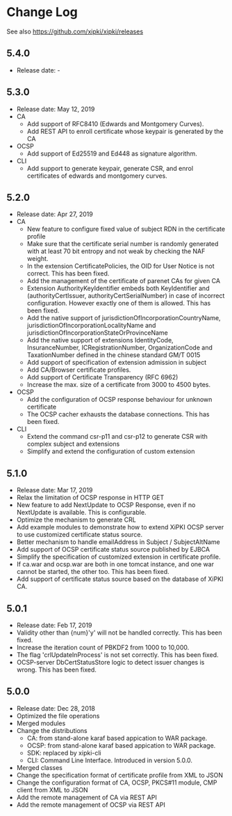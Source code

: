 # Change Log

See also <https://github.com/xipki/xipki/releases>

## 5.4.0
  - Release date: -

## 5.3.0
  - Release date: May 12, 2019
  - CA
    - Add support of RFC8410 (Edwards and Montgomery Curves).
    - Add REST API to enroll certificate whose keypair is generated by the CA
  - OCSP
    - Add support of Ed25519 and Ed448 as signature algorithm.
  - CLI
    - Add support to generate keypair, generate CSR, and enrol certificates of edwards and montgomery curves.

## 5.2.0
  - Release date: Apr 27, 2019
  - CA
    - New feature to configure fixed value of subject RDN in the certificate profile
    - Make sure that the certificate serial number is randomly generated with at least 70 bit entropy and not weak by checking the NAF weight.
    - In the extension CertificatePolicies, the OID for User Notice is not correct. This has been fixed.
    - Add the management of the certificate of parenet CAs for given CA
    - Extension AuthorityKeyIdentifier embeds both KeyIdentifier and (authorityCertIssuer, authorityCertSerialNumber) in case of incorrect configuration. However exactly one of them is allowed. This has been fixed.
    - Add the native support of jurisdictionOfIncorporationCountryName, jurisdictionOfIncorporationLocalityName and jurisdictionOfIncorporationStateOrProvinceName
    - Add the native support of extensions IdentityCode, InsuranceNumber, ICRegistrationNumber, OrganizationCode and TaxationNumber defined in the chinese standard GM/T 0015
    - Add support of specification of extension admission in subject
    - Add CA/Browser certificate profiles.
    - Add support of Certificate Transparency (RFC 6962)
    - Increase the max. size of a certificate from 3000 to 4500 bytes.
  - OCSP
    - Add the configuration of OCSP response behaviour for unknown certificate
    - The OCSP cacher exhausts the database connections. This has been fixed.
  - CLI
    - Extend the command csr-p11 and csr-p12 to generate CSR with complex subject and extensions
    - Simplify and extend the configuration of custom extension
 
## 5.1.0
  - Release date: Mar 17, 2019
  - Relax the limitation of OCSP response in HTTP GET
  - New feature to add NextUpdate to OCSP Response, even if no NextUpdate is available. This is configurable.
  - Optimize the mechanism to generate CRL
  - Add example modules to demonstrate how to extend XiPKI OCSP server to use customized certificate status source.
  - Better mechanism to handle emailAddress in Subject / SubjectAltName
  - Add support of OCSP certificate status source published by EJBCA
  - Simplify the specification of customized extension in certificate profile.
  - If ca.war and ocsp.war are both in one tomcat instance, and one war cannot be started, the other too. This has been fixed.
  - Add support of certificate status source based on the database of XiPKI CA.

## 5.0.1
 - Release date: Feb 17, 2019
 - Validity other than {num}'y' will not be handled correctly. This has been fixed.
 - Increase the iteration count of PBKDF2 from 1000 to 10,000.
 - The flag 'crlUpdateInProcess' is not set correctly. This has been fixed.
 - OCSP-server DbCertStatusStore logic to detect issuer changes is wrong. This has been fixed.  

## 5.0.0
 - Release date: Dec 28, 2018
 - Optimized the file operations
 - Merged modules
 - Change the distributions
    - CA: from stand-alone karaf based appication to WAR package.
    - OCSP: from stand-alone karaf based appication to WAR package.
    - SDK: replaced by xipki-cli
    - CLI: Command Line Interface. Introduced in version 5.0.0.
 - Merged classes
 - Change the specification format of certificate profile from XML to JSON
 - Change the configuration format of CA, OCSP, PKCS#11 module, CMP client from XML to JSON
 - Add the remote management of CA via REST API
 - Add the remote management of OCSP via REST API
